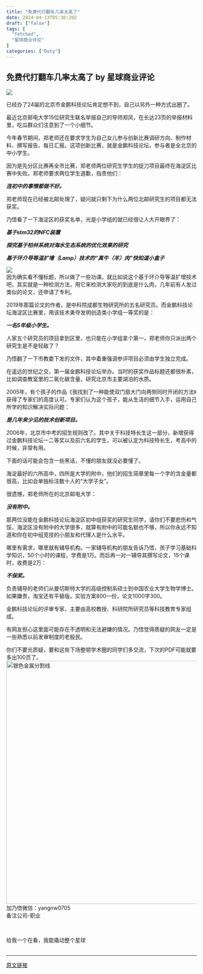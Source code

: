 ```yaml
---
title: "免费代打翻车几率太高了"
date: 2024-04-13T05:30:20Z
draft: ["false"]
tags: [
  "fetched",
  "星球商业评论"
]
categories: ["Duty"]
---
```

免费代打翻车几率太高了 by 星球商业评论
------
<div><p data-mpa-powered-by="yiban.io"><img data-imgfileid="100009333" data-ratio="0.5777777777777777" data-s="300,640" data-type="jpeg" data-w="1080" data-src="https://mmbiz.qpic.cn/sz_mmbiz_jpg/8TxMl1sic8bUNmMibicEHqFBZGiaWrdZJ0whhjz340bxZvuvmw7l1AnF0yG2XDibEfV3NK1ic7ocer7CUETE6licCXqog/640?wx_fmt=jpeg&amp;from=appmsg" src="https://mmbiz.qpic.cn/sz_mmbiz_jpg/8TxMl1sic8bUNmMibicEHqFBZGiaWrdZJ0whhjz340bxZvuvmw7l1AnF0yG2XDibEfV3NK1ic7ocer7CUETE6licCXqog/640?wx_fmt=jpeg&amp;from=appmsg"></p><section><span>已经办了24届的北京市金鹏科技论坛肯定想不到，自己以另外一种方式出圈了。<p></p></span></section><section><span>最近北京邮电大学15位研究生联名举报自己的导师郑凤，在长达23页的举报材料里，吃瓜群众们注意到了一个小细节。<p></p></span></section><section><span>今年春节期间，郑老师还在要求学生为自己女儿参与创新比赛调研方向、制作材料、撰写报告、每日汇报。这项创新比赛，就是金鹏科技论坛，参与者是全北京的中小学生。<p></p></span></section><section><span><span>因为是先分区比赛再全市比赛，郑老师两位研究生学生的捉刀项目最终在海淀区比赛中失败。郑老师要求两位学生道歉，指责他们：</span><span><p></p></span></span></section><section><span><span><strong><em><span>连初中的事情都做不好。</span></em></strong></span><span><strong><em><span><p></p></span></em></strong></span></span></section><section><span>郑老师现在已经被北邮处理了，疑问就只剩下为什么两位北邮研究生的项目都无法获奖。<p></p></span></section><section><span><span>乃悟看了一下海淀区的获奖名单，光是小学组的就已经很让人大开眼界了：</span><span><p></p></span></span></section><section><span><strong><em><span>基于stm32的NFC装置</span></em></strong><strong><em><span><p></p></span></em></strong></span></section><section><span><strong><em><span>探究基于柏林系统对海水生态系统的优化效果的研究</span></em></strong><strong><em><span><p></p></span></em></strong></span></section><section><span><span><strong><em><span>基于环介导等温扩增（Lamp）技术的“真牛（羊）肉”快知道小盒子</span></em></strong></span><span><strong><em><span><p></p></span></em></strong></span></span></section><section><img data-imgfileid="100009332" data-ratio="0.5566666666666666" data-s="300,640" data-type="jpeg" data-w="600" data-src="https://mmbiz.qpic.cn/sz_mmbiz_jpg/8TxMl1sic8bUNmMibicEHqFBZGiaWrdZJ0whkvv09icSzk0ZcMIdDeia4hJH1gvgAwqdoj1oKADcrj9VJJicqoxuAEf7A/640?wx_fmt=jpeg&amp;from=appmsg" src="https://mmbiz.qpic.cn/sz_mmbiz_jpg/8TxMl1sic8bUNmMibicEHqFBZGiaWrdZJ0whkvv09icSzk0ZcMIdDeia4hJH1gvgAwqdoj1oKADcrj9VJJicqoxuAEf7A/640?wx_fmt=jpeg&amp;from=appmsg"></section><section><span>因为确实看不懂标题，所以做了一些功课。就比如说这个基于环介导等温扩增技术吧，其实就是一种检测方法，用它来检测大家吃的到底是什么肉，几年前有人发过类似的论文，还申请了专利。<p></p></span></section><section><span><span>2019年那篇论文的作者，是中科院成都生物研究所的五名研究员。而金鹏科技论坛海淀区比赛里，用该技术勇夺发明创造类小学组一等奖的是：</span><span><p></p></span></span></section><section><span><span><strong><em><span>一名5年级小学生。</span></em></strong></span><span><strong><em><span><p></p></span></em></strong></span></span></section><section><span>人家五个研究员的项目拿到区里，也只能在小学组拿个第一，郑老师你只派出两个研究生是不是轻敌了？<p></p></span></section><section><span>乃悟翻了一下市教委下发的文件，其中着重强调参评项目必须由学生独立完成。<p></p></span></section><section><span>在遥远的世纪之交，第一届金鹏科技论坛举办。当时的获奖作品标题还都很朴素，比如调查教室里的二氧化碳含量，研究北京市主要湖泊的水质。<p></p></span></section><section><span><span><span lang="EN-US">2005年，有个孩子的作品《</span><span>我找到了一种能使双门扇大门向两侧同时开闭的方法</span><span>》获得了专家们的高度认可。专家们认为这个孩子，能从生活的细节入手，运用自己所学的知识解决实际问题：</span></span><span><p></p></span></span></section><section><span><span><strong><em><span>是几年来少见的技术创新项目。</span></em></strong></span><span><strong><em><span><p></p></span></em></strong></span></span></section><section><span>2006年，北京市中考的招生规则改了。其中关于科技特长生这一部分，新增获得过金鹏科技论坛一二等奖以及前六名的学生，可以被认定为科技特长生，考高中的时候，非常有用。<p></p></span></section><section><span>下面的话可能会包含一些黑话，不懂的朋友就没必要懂了。<p></p></span></section><section><span>海淀最好的六所高中，四所是大学的附中，他们的招生简章里每一个字的含金量都很高，比如会单独标注数十人的“大学子女”。<p></p></span></section><section><span><span>很遗憾，郑老师所在的北京邮电大学：</span><span><p></p></span></span></section><section><span><span><strong><em><span>没有附中。</span></em></strong></span><span><strong><em><span><p></p></span></em></strong></span></span></section><section><span>那两位没能在金鹏科技论坛海淀区初中组获奖的研究生同学，请你们不要悲伤和气馁，海淀区没有附中的大学很多，就算有附中的可能名额也不够，所以你永远不知道和你在初中组竞技的小朋友和代理人是什么水平。<p></p></span></section><section><span><span>哪里有需求，哪里就有辅导机构。一家辅导机构的朋友告诉乃悟，孩子学习基础科学知识，50个小时的课程，学费是1万。而后再一对一辅导其撰写论文，15个课时，收费是2万：</span><span><p></p></span></span></section><section><span><span><strong><em><span>不保奖。</span></em></strong></span><span><strong><em><span><p></p></span></em></strong></span></span></section><section><span>负责辅导的老师们从曼切斯特大学的高级控制系硕士到中国农业大学生物学博士。如果嫌贵，淘宝还有平替版。实验方案800一份，论文1000字300。<p></p></span></section><section><span><span>金鹏科技论坛的评审专家，主要</span><span>由高校教授、科研院所研究员等科技教育专家组成。<p></p></span></span></section><section><span>有网友担心这里面可能存在不透明和无法避嫌的情况。乃悟觉得质疑的网友一定是一些熟悉以前发审制度的老股民。<p></p></span></section><section><span>你们不要光质疑，要和这些下场整顿学术圈的同学们多交流，下次的PDF可能就要多出100页了。</span></section><section><img data-backh="22" data-backw="374" data-before-oversubscription-url="https://mmbiz.qpic.cn/mmbiz_png/kpsiagCLeRJIibFJra24e0CEQyv6vMM3eKAH03EvFleHzv5hUorooP6nYficDJacJaIpFh4JQ6XWMz1MGkZ5ibwXOQ/?wx_fmt=png" data-fileid="100005549" data-imgfileid="100009331" data-ratio="0.05776173285198556" data-type="png" data-w="554" title="银色金属分割线" width="643px" data-src="https://mmbiz.qpic.cn/mmbiz_png/kpsiagCLeRJIibFJra24e0CEQyv6vMM3eKAH03EvFleHzv5hUorooP6nYficDJacJaIpFh4JQ6XWMz1MGkZ5ibwXOQ/640?wx_fmt=other&amp;wxfrom=5&amp;wx_lazy=1&amp;wx_co=1&amp;tp=webp" src="https://mmbiz.qpic.cn/mmbiz_png/kpsiagCLeRJIibFJra24e0CEQyv6vMM3eKAH03EvFleHzv5hUorooP6nYficDJacJaIpFh4JQ6XWMz1MGkZ5ibwXOQ/640?wx_fmt=other&amp;wxfrom=5&amp;wx_lazy=1&amp;wx_co=1&amp;tp=webp"></section><section><span><span>加乃悟</span><span>微信：yangnw0705</span></span></section><section><span>备注公司-职业</span></section><section><mp-common-profile data-pluginname="mpprofile" data-weuitheme="light" data-id="MzU3MzgxMjI2Ng==" data-headimg="http://mmbiz.qpic.cn/mmbiz_png/8TxMl1sic8bXZlqJCwbqnonWiaMo8icd1Xk2nGCnicQC4jtnAnkulhiczA0s7B5VB2LLqsw7JzFgiaYRDhlFaNbJkyhw/300?wx_fmt=png&amp;wxfrom=19" data-nickname="星球商业评论" data-alias="xqnews" data-signature="星球之上无新事" data-from="2" data-index="0" data-origin_num="937" data-isban="0" data-biz_account_status="0"></mp-common-profile></section><p><br></p><section><span>给我一个在看，我能撬动整个星球</span></section><section><span><br></span></section><p><mp-style-type data-value="3"></mp-style-type></p></div>  
<hr>
<a href="https://mp.weixin.qq.com/s/No054zL_-TiBXtkQszR55A",target="_blank" rel="noopener noreferrer">原文链接</a>
